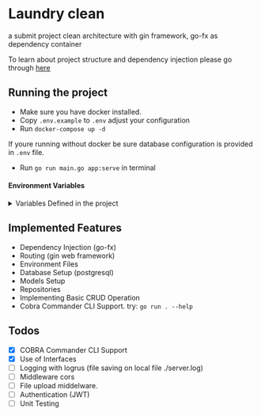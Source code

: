 # Laundry clean

a submit project clean architecture with gin framework, go-fx as dependency container

To learn about project structure and dependency injection please go through [here](https://medium.com/wesionary-team/dependency-injection-with-go-fx-b698a6585cf0?source=friends_link&sk=26f391ae41c493946ee3434be2ed4971)

## Running the project
- Make sure you have docker installed.
- Copy `.env.example` to `.env` adjust your configuration
- Run `docker-compose up -d`

If youre running without docker be sure database configuration is provided in `.env` file.

- Run `go run main.go app:serve` in terminal 


#### Environment Variables

<details>
    <summary>Variables Defined in the project </summary>

| Key            | Value                    | Desc                                        |
| -------------- | ------------------------ | ------------------------------------------- |
| `API_PORT`     | `8080`                   | Port at which app runs                      |
| `LOG_OUTPUT`   | `./server.log`           | Output Directory to save logs               |
| `POSTGRES_USER`| `username`               | Database Username                           |
| `POSTGRES_PASS`| `password`               | Database Password                           |
| `POSTGRES_HOST`| `0.0.0.0`                | Database Host                               |
| `POSTGRES_PORT`| `5432`                   | Database Port                               |
| `POSTGRES_NAME`| `laundry`                | Database Name                               |
| `JWT_SECRET`   | `secret`                 | JWT Token Secret key                        |

</details>


## Implemented Features

- Dependency Injection (go-fx)
- Routing (gin web framework)
- Environment Files
- Database Setup (postgresql)
- Models Setup 
- Repositories
- Implementing Basic CRUD Operation
- Cobra Commander CLI Support. try: `go run . --help`

## Todos

- [x] COBRA Commander CLI Support 
- [x] Use of Interfaces
- [ ] Logging with logrus (file saving on local file ./server.log)
- [ ] Middleware cors
- [ ] File upload middelware. 
- [ ] Authentication (JWT)
- [ ] Unit Testing
